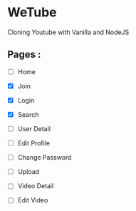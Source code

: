 # WeTube

Cloning Youtube with Vanilla and NodeJS


## Pages :


- [ ] Home
- [x] Join
- [x] Login
- [x] Search
- [ ] User Detail 
- [ ] Edit Profile 
- [ ] Change Password  
- [ ] Upload
- [ ] Video Detail
- [ ] Edit Video


